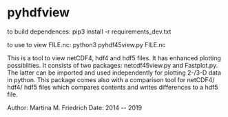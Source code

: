 # pyhdfview
to build dependences:
    pip3 install -r requirements_dev.txt

to use to view FILE.nc:
    python3 pyhdf45view.py FILE.nc

This is a tool to view netCDF4, hdf4 and hdf5 files. It has enhanced plotting
possiblities. It consists of two packages: netcdf45view.py and Fastplot.py.
The latter can be imported and used independently for plotting 2-/3-D data in
python.
This package comes also with a comparison tool for netCDF4/ hdf4/ hdf5 files
which compares contents and writes differences to a hdf5 file.

Author: Martina M. Friedrich
Date: 2014 -- 2019
